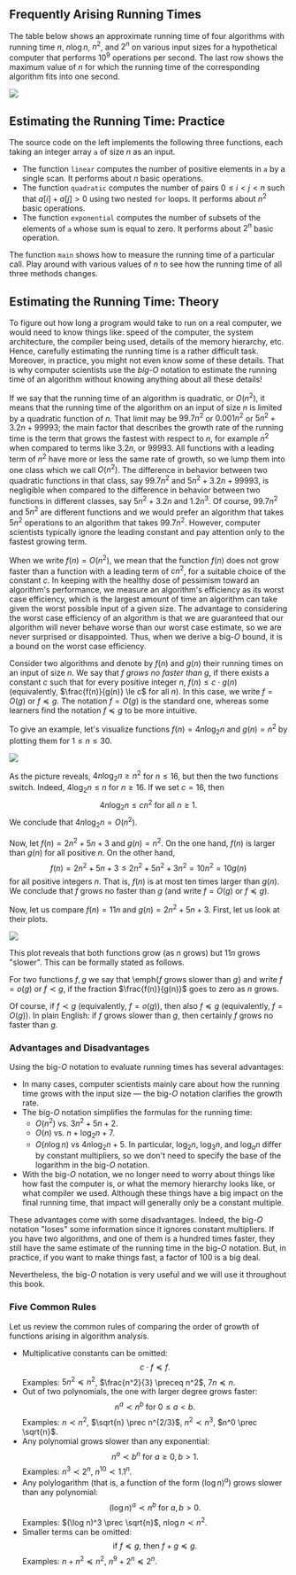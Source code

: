 ## Frequently Arising Running Times

The table below shows an approximate running time of four
algorithms with running time $n$, $n\log n$, $n^2$, and $2^n$ 
on various input sizes
for a hypothetical computer that performs $10^9$ operations per second.
The last row shows the maximum value of $n$ for which the running 
time of the corresponding
algorithm fits into one second.

<img src="../../images/big_o.png">

## Estimating the Running Time: Practice

The source code on the left 
implements the following three functions, each taking
an integer array `a` of size $n$ as an input.
 * The function `linear` computes the number of positive elements in `a` by
a single scan. It performs about $n$ basic operations.
 * The function `quadratic` computes the number of pairs $0 \le i < j < n$
such that $a[i]+a[j]>0$ using two nested `for` loops. It performs
about $n^2$ basic operations.
 * The function `exponential` computes the number of subsets of the
elements of `a` whose sum is equal to zero. It performs about $2^n$
basic operation.

The function `main` shows how to measure the running time
of a particular call.
Play around with various values of $n$ to see how the running time
of all three methods changes.

## Estimating the Running Time: Theory

To figure out how long a program would take to run on a real computer, 
we would need to know things like: speed of the computer, the system architecture, 
the compiler being used, details of the memory hierarchy, etc.
Hence, carefully estimating the running time is a rather difficult task.
Moreover, in practice, you might not even know some of these details.
That is why computer scientists use the *big-$O$* notation to estimate the running time 
of an algorithm without knowing anything about all these details!

If we say that the running time of an algorithm is quadratic, or $O(n^2)$, 
it means that the running time of the algorithm on an input of size $n$ is limited by a quadratic function of $n$. 
That limit may be $99.7n^2$ or $0.001n^2$  or $5n^2+3.2n+99993$; the main factor that describes the growth 
rate of the running time is the term that grows the fastest with respect to $n$, for example $n^2$  when compared 
to terms like $3.2n$, or $99993$. All functions with a leading term of $n^2$  have more or less the same rate of 
growth, so we lump them into one class which we call $O(n^2)$. The difference in behavior between two quadratic 
functions in that class, say $99.7n^2$  and $5n^2 + 3.2n + 99993$, is negligible when compared to the difference in 
behavior between two functions in different classes, say $5n^2 + 3.2n$  and $1.2n^3$. Of course, $99.7n^2$ 
and $5n^2$  are different functions and we would prefer an algorithm that takes $5n^2$ operations to an algorithm 
that takes $99.7n^2$. However, computer scientists typically ignore the leading constant and pay attention only to the 
fastest growing term.

When we write $f(n) = O(n^2)$, we mean that the function $f(n)$  does not grow faster than a function with 
a leading term of $cn^2$, for a suitable choice of the constant $c$. In keeping with the healthy dose of 
pessimism toward an algorithm's performance, we measure
an algorithm's efficiency as its worst case  efficiency, which is the largest amount of time an algorithm 
can take given the worst possible input of a given size. The advantage to considering the worst case 
efficiency of an algorithm is that we are guaranteed that our algorithm will never behave worse than our 
worst case estimate, so we are never surprised or disappointed. Thus, when we derive a big-$O$ bound, 
it is a bound on the worst case efficiency.

Consider two algorithms and denote by $f(n)$ and $g(n)$ their running times on an input of size $n$.
We say that *$f$ grows no faster than $g$*,
if there exists a constant $c$ such that for every positive integer $n$,
$f(n) \le c \cdot g(n)$ (equivalently, $\frac{f(n)}{g(n)} \le c$ for all $n$).
In this case, we write $f=O(g)$ or $f \preceq g$. The notation $f=O(g)$
is the standard one, whereas some learners find the notation $f \preceq g$ to be more intuitive.

To give an example, let's visualize functions
$f(n)=4n\log_2n$ and $g(n)=n^2$
by plotting them for $1 \le n \le 30$.

<img src="../../images/big_o_1.png">

As the picture reveals, $4n\log_2n \ge n^2$ for $n \le 16$,
but then the two functions switch. Indeed, $4\log_2n \le n$ for $n \ge 16$.
If we set $c=16$, then
$$4n\log_2n \le cn^2 \text{ for all $n \ge 1$.}$$
We conclude that $4n\log_2n=O(n^2)$.

Now, let $f(n)=2n^2+5n+3$ and $g(n)=n^2$.
On the one hand, $f(n)$ is larger than $g(n)$ for all positive $n$. On the other hand,
$$f(n)=2n^2 + 5n + 3 \le 2n^2+5n^2+3n^2=10n^2=10g(n)$$ for all positive integers $n$.
That is, $f(n)$ is at most ten times larger than $g(n)$.
We conclude that $f$ grows no faster than $g$ (and write $f=O(g)$ or $f \preceq g$).

Now, let us compare $f(n)=11n$ and $g(n)=2n^2+5n+3$. First, let us look at their plots.

<img src="../../images/big_o_2.png">

This plot reveals that both functions grow (as $n$ grows) but $11n$ grows "slower". This can be formally stated
as follows.

For two functions $f, g$ we say that \emph{$f$ grows slower than $g$} and write $f=o(g)$ or $f \prec g$, if the fraction $\frac{f(n)}{g(n)}$ goes to zero as $n$ grows.

Of course, if $f \prec g$ (equivalently, $f=o(g)$), then also $f \preceq g$ (equivalently, $f=O(g)$). In plain English: if $f$ grows slower than $g$, then certainly $f$ grows no faster than $g$.

### Advantages and Disadvantages

Using the big-$O$ notation to evaluate running times has several advantages:

* In many cases, computer scientists mainly care about how the running time grows with the input size — the big-$O$ notation clarifies the growth rate.
* The big-$O$ notation simplifies the formulas for the running time:
    - $O(n^2)$ vs. $3n^2+5n+2$.
    - $O(n)$ vs. $n+\log_2n+7$.
    - $O(n\log n)$ vs $4n\log_2n+5$. In particular, $\log_2n$, $\log_3n$, and $\log_an$ differ by constant multipliers, so we don't need to specify the base of the logarithm in the big-$O$ notation.
* With the big-$O$ notation, we no longer need to worry about things like how fast the computer is, or what the memory hierarchy looks like, or what compiler we used. Although these things have a big impact
  on the final running time, that impact will generally only be a constant
  multiple.

These advantages come with some disadvantages.
Indeed, the big-$O$ notation "loses" some information since it ignores constant multipliers.
If you have two algorithms, and one of them is a hundred times faster, they still have the same
estimate of the running time in the
big-$O$ notation.
But, in practice, if you want to make things fast, a factor of 100 is a big deal.

Nevertheless, the big-$O$ notation is very useful and we will use it throughout this book.

### Five Common Rules

Let us review the common rules of comparing the order
of growth of functions arising in algorithm analysis.

* Multiplicative constants can be omitted:
  $$c \cdot f \preceq f  .$$
  Examples: $5n^2 \preceq n^2$, $\frac{n^2}{3} \preceq n^2$, $7n \preceq n$.
* Out of two polynomials, the one with larger degree grows faster:
  $$n^a \prec n^b \text{ for } 0 \le a < b . $$
  Examples: $n \prec n^2$, $\sqrt{n} \prec n^{2/3}$, $n^2 \prec n^3$, $n^0 \prec \sqrt{n}$.
* Any polynomial grows slower than any exponential:
  $$n^a \prec b^n \text{ for } a \ge 0, b>1 . $$
  Examples: $n^3 \prec 2^n$, $n^{10} \prec 1.1^n$.
* Any polylogarithm (that is, a function of the form $(\log n)^a$) grows slower than any polynomial:
  $$(\log n)^a \prec n^b \text{ for } a, b>0  .$$
  Examples: $(\log n)^3 \prec \sqrt{n}$, $n\log n \prec n^2$.
* Smaller terms can be omitted:
  $$\text{if $f \preceq g$, then $f+g\preceq g$.}$$
  Examples: $n+n^2 \preceq n^2$, $n^9+2^n\preceq 2^n$.


